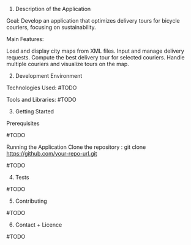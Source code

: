 1. Description of the Application

Goal: Develop an application that optimizes delivery tours for bicycle couriers, focusing on sustainability.

Main Features:
  
  Load and display city maps from XML files.
  Input and manage delivery requests.
  Compute the best delivery tour for selected couriers.
  Handle multiple couriers and visualize tours on the map.

2. Development Environment

Technologies Used:
#TODO

Tools and Libraries:
#TODO

3. Getting Started

Prerequisites

#TODO

Running the Application
Clone the repository : git clone https://github.com/your-repo-url.git

#TODO

4. Tests

#TODO

5. Contributing

#TODO

6. Contact + Licence

#TODO

